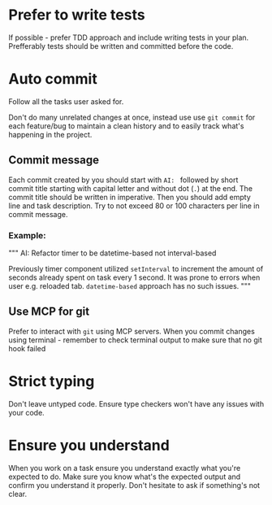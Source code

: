 # Prefer to write tests
If possible - prefer TDD approach and include writing tests in your plan.
Prefferably tests should be written and committed before the code.

# Auto commit
Follow all the tasks user asked for.

Don't do many unrelated changes at once, instead use
use `git commit` for each feature/bug to maintain a
clean history and to easily track what's happening in the project.

## Commit message
Each commit created by you should start with `AI: ` followed by short commit title
starting with capital letter and without dot (`.`) at the end.
The commit title should be written in imperative.
Then you should add empty line and task description.
Try to not exceed 80 or 100 characters per line in commit message.

### Example:
"""
AI: Refactor timer to be datetime-based not interval-based

Previously timer component utilized `setInterval` to increment
the amount of seconds already spent on task every 1 second.
It was prone to errors when user e.g. reloaded tab.
`datetime-based` approach has no such issues.
"""

## Use MCP for git
Prefer to interact with `git` using MCP servers.
When you commit changes using terminal - remember to check terminal output to make sure
that no git hook failed

# Strict typing
Don't leave untyped code.
Ensure type checkers won't have any issues with your code.

# Ensure you understand
When you work on a task ensure you understand exactly what you're expected to do.
Make sure you know what's the expected output and confirm you understand it properly.
Don't hesitate to ask if something's not clear. 
